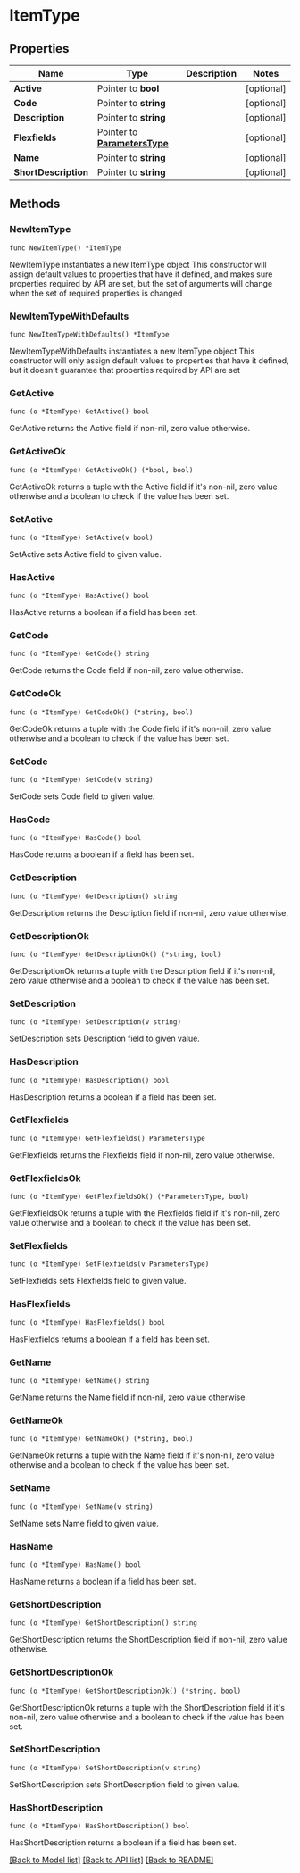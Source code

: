 # ItemType

## Properties

Name | Type | Description | Notes
------------ | ------------- | ------------- | -------------
**Active** | Pointer to **bool** |  | [optional] 
**Code** | Pointer to **string** |  | [optional] 
**Description** | Pointer to **string** |  | [optional] 
**Flexfields** | Pointer to [**ParametersType**](ParametersType.md) |  | [optional] 
**Name** | Pointer to **string** |  | [optional] 
**ShortDescription** | Pointer to **string** |  | [optional] 

## Methods

### NewItemType

`func NewItemType() *ItemType`

NewItemType instantiates a new ItemType object
This constructor will assign default values to properties that have it defined,
and makes sure properties required by API are set, but the set of arguments
will change when the set of required properties is changed

### NewItemTypeWithDefaults

`func NewItemTypeWithDefaults() *ItemType`

NewItemTypeWithDefaults instantiates a new ItemType object
This constructor will only assign default values to properties that have it defined,
but it doesn't guarantee that properties required by API are set

### GetActive

`func (o *ItemType) GetActive() bool`

GetActive returns the Active field if non-nil, zero value otherwise.

### GetActiveOk

`func (o *ItemType) GetActiveOk() (*bool, bool)`

GetActiveOk returns a tuple with the Active field if it's non-nil, zero value otherwise
and a boolean to check if the value has been set.

### SetActive

`func (o *ItemType) SetActive(v bool)`

SetActive sets Active field to given value.

### HasActive

`func (o *ItemType) HasActive() bool`

HasActive returns a boolean if a field has been set.

### GetCode

`func (o *ItemType) GetCode() string`

GetCode returns the Code field if non-nil, zero value otherwise.

### GetCodeOk

`func (o *ItemType) GetCodeOk() (*string, bool)`

GetCodeOk returns a tuple with the Code field if it's non-nil, zero value otherwise
and a boolean to check if the value has been set.

### SetCode

`func (o *ItemType) SetCode(v string)`

SetCode sets Code field to given value.

### HasCode

`func (o *ItemType) HasCode() bool`

HasCode returns a boolean if a field has been set.

### GetDescription

`func (o *ItemType) GetDescription() string`

GetDescription returns the Description field if non-nil, zero value otherwise.

### GetDescriptionOk

`func (o *ItemType) GetDescriptionOk() (*string, bool)`

GetDescriptionOk returns a tuple with the Description field if it's non-nil, zero value otherwise
and a boolean to check if the value has been set.

### SetDescription

`func (o *ItemType) SetDescription(v string)`

SetDescription sets Description field to given value.

### HasDescription

`func (o *ItemType) HasDescription() bool`

HasDescription returns a boolean if a field has been set.

### GetFlexfields

`func (o *ItemType) GetFlexfields() ParametersType`

GetFlexfields returns the Flexfields field if non-nil, zero value otherwise.

### GetFlexfieldsOk

`func (o *ItemType) GetFlexfieldsOk() (*ParametersType, bool)`

GetFlexfieldsOk returns a tuple with the Flexfields field if it's non-nil, zero value otherwise
and a boolean to check if the value has been set.

### SetFlexfields

`func (o *ItemType) SetFlexfields(v ParametersType)`

SetFlexfields sets Flexfields field to given value.

### HasFlexfields

`func (o *ItemType) HasFlexfields() bool`

HasFlexfields returns a boolean if a field has been set.

### GetName

`func (o *ItemType) GetName() string`

GetName returns the Name field if non-nil, zero value otherwise.

### GetNameOk

`func (o *ItemType) GetNameOk() (*string, bool)`

GetNameOk returns a tuple with the Name field if it's non-nil, zero value otherwise
and a boolean to check if the value has been set.

### SetName

`func (o *ItemType) SetName(v string)`

SetName sets Name field to given value.

### HasName

`func (o *ItemType) HasName() bool`

HasName returns a boolean if a field has been set.

### GetShortDescription

`func (o *ItemType) GetShortDescription() string`

GetShortDescription returns the ShortDescription field if non-nil, zero value otherwise.

### GetShortDescriptionOk

`func (o *ItemType) GetShortDescriptionOk() (*string, bool)`

GetShortDescriptionOk returns a tuple with the ShortDescription field if it's non-nil, zero value otherwise
and a boolean to check if the value has been set.

### SetShortDescription

`func (o *ItemType) SetShortDescription(v string)`

SetShortDescription sets ShortDescription field to given value.

### HasShortDescription

`func (o *ItemType) HasShortDescription() bool`

HasShortDescription returns a boolean if a field has been set.


[[Back to Model list]](../README.md#documentation-for-models) [[Back to API list]](../README.md#documentation-for-api-endpoints) [[Back to README]](../README.md)


